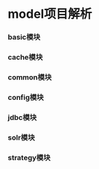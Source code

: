 model项目解析
===================

### basic模块
### cache模块
### common模块
### config模块
### jdbc模块
###  solr模块
###  strategy模块
